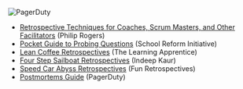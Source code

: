 ![PagerDuty](../assets/img/headers/RetroOps_AdditionalResources.png)

- [Retrospective Techniques for Coaches, Scrum Masters, and Other Facilitators](https://trello.com/b/40BwQg57/retrospective-techniques-for-coaches-scrum-masters-and-other-facilitators) (Philip Rogers)
- [Pocket Guide to Probing Questions](http://schoolreforminitiative.org/doc/probing_questions_guide.pdf) (School Reform Initiative)
- [Lean Coffee Retrospectives](https://www.learningapprentice.com/lean-coffee-retrospective/) (The Learning Apprentice)
- [Four Step Sailboat Retrospectives](https://www.pagerduty.com/blog/4-step-agile-sailboat-retrospective/) (Indeep Kaur)
- [Speed Car Abyss Retrospectives](http://www.funretrospectives.com/speed-car-abyss/) (Fun Retrospectives)
- [Postmortems Guide](https://postmortems.pagerduty.com/) (PagerDuty)
